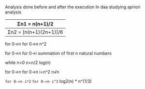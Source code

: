Analysis done before and after the execution
In daa studying apriori analysis

| Σn1 = n(n+1)/2         |
| ---------------------- |
| Σn2 = [n(n+1)(2n+1)]/6 |
for 0->n
for 0->n
n^2

for 0->n
for 0->i
summation of first n natural numbers

while n>0
n=n/2
log(n)

for 0->n
for 0->n i=n^2
n√n

`for 0->n i*2`
`for 0->n i^3`
log2(n) * n^(1/3)